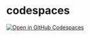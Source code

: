 # codespaces

[![Open in GitHub Codespaces](https://github.com/codespaces/badge.svg)](https://codespaces.new/asw101/codespaces)
